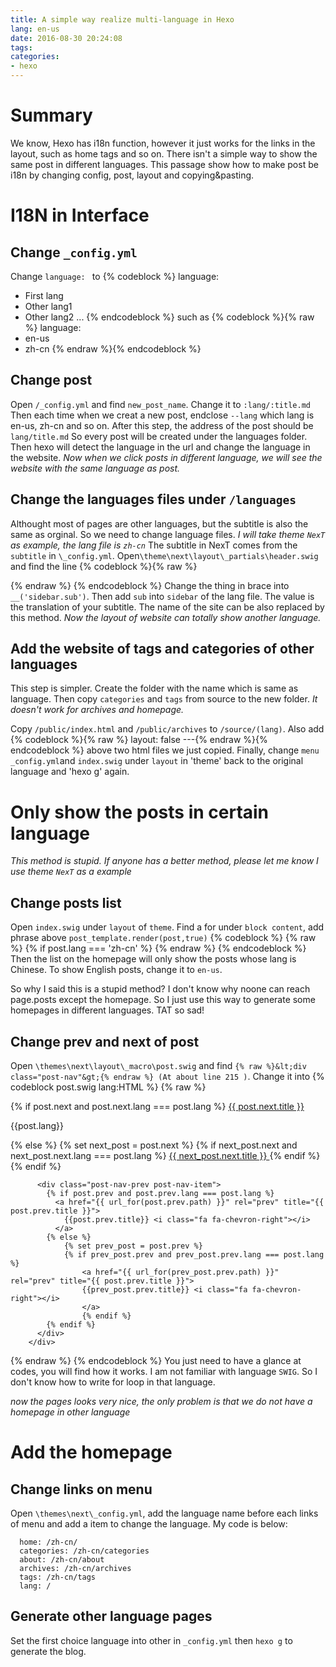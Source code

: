 ```yaml
---
title: A simple way realize multi-language in Hexo
lang: en-us
date: 2016-08-30 20:24:08
tags:
categories:
- hexo
---
```

# Summary
We know, Hexo has i18n function, however it just works for the links in the layout, such as home tags and so on.
There isn't a simple way to show the same post in different languages.
This passage show how to make post be i18n by changing config, post, layout and copying&pasting.
<!--more-->

# I18N in Interface
## Change `_config.yml`
Change `language: ` to
{% codeblock %}
language:
- First lang
- Other lang1
- Other lang2
...
{% endcodeblock %}
such as
{% codeblock %}{% raw %}
language:
- en-us
- zh-cn
{% endraw %}{% endcodeblock %}
## Change post
Open `/_config.yml` and find
`new_post_name`. Change it to
`:lang/:title.md`
Then each time when we creat a new post, endclose `--lang` which lang is en-us, zh-cn and so on.
After this step, the address of the post should be `lang/title.md`
So every post will be created under the languages folder. Then hexo will detect the language in the url and change the language in the website.
*Now when we click posts in different language, we will see the website with the same language as post.*

## Change the languages files under `/languages`
Althought most of pages are other languages, but the subtitle is also the same as orginal. So we need to change language files.
*I will take theme `NexT` as example, the lang file is `zh-cn`*
The subtitle in NexT comes from the `subtitle` in `\_config.yml`. Open`\theme\next\layout\_partials\header.swig` and find the line 
{% codeblock %}{% raw %}<p class="site-subtitle"> {% endraw %} {% endcodeblock %}
Change the thing in brace into `__('sidebar.sub')`. Then add `sub` into `sidebar` of the lang file. The value is the translation of your subtitle. The name of the site can be also replaced by this method.
*Now the layout of website can totally show another language.*

## Add the website of tags and categories of other languages
This step is simpler. Create the folder with the name which is same as language. Then copy `categories` and `tags` from source to the new folder.
*It doesn't work for archives and homepage.*


Copy `/public/index.html` and `/public/archives` to `/source/(lang)`. Also add
{% codeblock %}{% raw %}
layout: false
---{% endraw %}{% endcodeblock %}
above two html files we just copied.
Finally, change `menu` `_config.yml`and <code>index.swig</code> under `layout` in 'theme' back to the original language and 'hexo g' again.

# Only show the posts in certain language
*This method is stupid. If anyone has a better method, please let me know*
*I use theme `NexT` as a example*
## Change posts list
Open `index.swig` under `layout` of `theme`. Find a for under `block content`, add phrase above `post_template.render(post,true)`
{% codeblock %} {% raw %} {% if post.lang === 'zh-cn' %} {% endraw %} {% endcodeblock %}
Then the list on the homepage will only show the posts whose lang is Chinese. To show English posts, change it to `en-us`.

So why I said this is a stupid method? I don't know why noone can reach page.posts except the homepage. So I just use this way to generate some homepages in different languages.
TAT so sad!

## Change prev and next of post
Open `\themes\next\layout\_macro\post.swig` and find `{% raw %}&lt;div class="post-nav"&gt;{% endraw %} (At about line 215 )`.
Change it into
{% codeblock post.swig lang:HTML %}
{% raw %}
        <div class="post-nav">
          <div class="post-nav-next post-nav-item">
			{% if post.next and post.next.lang === post.lang %}
			<a href="{{ url_for(post.next.path) }}" rel="next" title="{{ post.next.title }}">
                <i class="fa fa-chevron-left"></i> {{ post.next.title }}
              </a>
			  <p> {{post.lang}}</p>
			{% else %}
				{% set next_post = post.next %}
				{% if next_post.next and next_post.next.lang === post.lang  %}
				<a href="{{ url_for(next_post.next.path) }}" rel="next" title="{{ post.next.title }}">
					<i class="fa fa-chevron-left"></i> {{ next_post.next.title }}
				</a>
				{% endif %}
			{% endif %}
          </div>

          <div class="post-nav-prev post-nav-item">
            {% if post.prev and post.prev.lang === post.lang %}
              <a href="{{ url_for(post.prev.path) }}" rel="prev" title="{{ post.prev.title }}">
                {{post.prev.title}} <i class="fa fa-chevron-right"></i>
              </a>
			{% else %}
				{% set prev_post = post.prev %}
				{% if prev_post.prev and prev_post.prev.lang === post.lang %}
					<a href="{{ url_for(prev_post.prev.path) }}" rel="prev" title="{{ post.prev.title }}">
					{{prev_post.prev.title}} <i class="fa fa-chevron-right"></i>
					</a>	
					{% endif %}
            {% endif %}
          </div>
        </div>
{% endraw %}
{% endcodeblock %}
You just need to have a glance at codes, you will find how it works. I am not familiar with language `SWIG`. So I don't know how to write for loop in that language.

*now the pages looks very nice, the only problem is that we do not have a homepage in other language*

# Add the homepage
## Change links on menu
Open `\themes\next\_config.yml`, add the language name before each links of menu and add a item to change the language. My code is below:
```
  home: /zh-cn/ 
  categories: /zh-cn/categories
  about: /zh-cn/about
  archives: /zh-cn/archives
  tags: /zh-cn/tags
  lang: /
```

## Generate other language pages
Set the first choice language into other in `_config.yml` then `hexo g` to generate the blog.